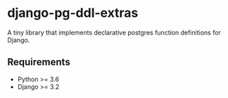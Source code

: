 # django-pg-ddl-extras

A tiny library that implements declarative postgres function definitions for Django.

## Requirements

-   Python >= 3.6
-   Django >= 3.2
